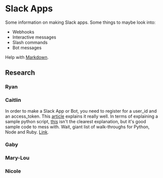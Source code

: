 # Slack Apps

Some information on making Slack apps. Some things to maybe look into:
- Webhooks
- Interactive messages
- Slash commands
- Bot messages

Help with [Markdown](https://guides.github.com/features/mastering-markdown/).

## Research



### Ryan

### Caitlin
In order to make a Slack App or Bot, you need to register for a user_id and an access_token. This [article](https://www.viget.com/articles/how-to-build-your-own-slack-app-and-bot/) explains it really well. In terms of explaining a sample python script, [this](https://www.fullstackpython.com/blog/build-first-slack-bot-python.html) isn't the clearest explanation, but it's good sample code to mess with.
Wait, giant list of walk-throughs for Python, Node and Ruby. [Link](https://botwiki.org/tutorials/slackbots/).
### Gaby

### Mary-Lou

### Nicole

